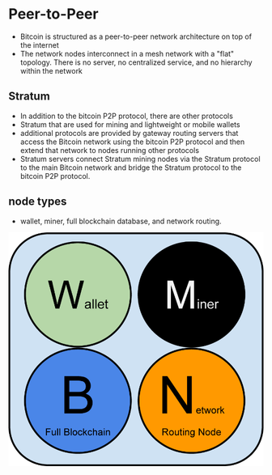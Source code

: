 # Peer-to-Peer


* Bitcoin is structured as a peer-to-peer network architecture on top of the internet
* The network nodes interconnect in a mesh network with a "flat" topology. There is no server, no centralized service, and no hierarchy within the network



## Stratum

*  In addition to the bitcoin P2P protocol, there are other protocols
* Stratum that are used for mining and lightweight or mobile wallets
* additional protocols are provided by gateway routing servers that access the Bitcoin network using the bitcoin P2P protocol and then extend that network to nodes running other protocols
* Stratum servers connect Stratum mining nodes via the Stratum protocol to the main Bitcoin network and bridge the Stratum protocol to the bitcoin P2P protocol. 



## node types
* wallet, miner, full blockchain database, and network routing.

![](./node1.png)


